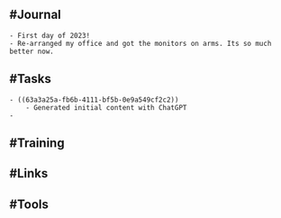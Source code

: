 ## #Journal
	- First day of 2023!
	- Re-arranged my office and got the monitors on arms. Its so much better now.
## #Tasks
	- ((63a3a25a-fb6b-4111-bf5b-0e9a549cf2c2))
		- Generated initial content with ChatGPT
	-
## #Training
## #Links
## #Tools